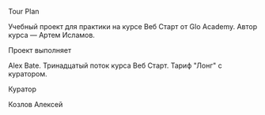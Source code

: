 Tour Plan

Учебный проект для практики на курсе Веб Старт от Glo Academy. Автор курса — Артем Исламов.

Проект выполняет

Alex Bate. Тринадцатый поток курса Веб Старт. Тариф "Лонг" с куратором.

Куратор

Козлов Алексей
